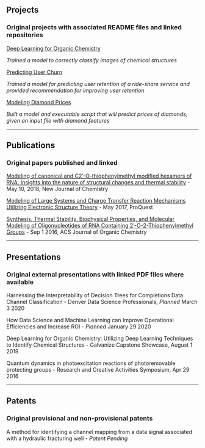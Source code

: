 ## Projects

### Original projects with associated README files and linked repositories

[Deep Learning for Organic Chemistry](https://cwolfbrandt.github.io/csk/)

*Trained a model to correctly classify images of chemical structures*

[Predicting User Churn](https://cwolfbrandt.github.io/predicting_churn/)

*Trained a model for predicting user retention of a ride-share service and provided recommendation for improving user retention*

[Modeling Diamond Prices](https://cwolfbrandt.github.io/diamond_dataset/)

*Built a model and executable script that will predict prices of diamonds, given an input file with diamond features*

---

## Publications

### Original papers published and linked

[Modeling of canonical and C2′-O-thiophenylmethyl modified hexamers of RNA. Insights into the nature of structural changes and thermal stability](https://pubs.rsc.org/en/content/articlelanding/2018/nj/c8nj01739e#!divAbstract) - May 10, 2018, New Journal of Chemistry

[Modeling of Large Systems and Charge Transfer Reaction Mechanisms Utilizing Electronic Structure Theory](http://digital.auraria.edu/AA00006543/00001) - May 2017, ProQuest

[Synthesis, Thermal Stability, Biophysical Properties, and Molecular Modeling of Oligonucleotides of RNA Containing 2’-O-2-Thiophenylmethyl Groups](https://pubs.acs.org/doi/abs/10.1021/acs.joc.6b01615) - Sep 1 2016, ACS Journal of Organic Chemistry

---

## Presentations

### Original external presentations with linked PDF files where available

Harnessing the Interpretability of Decision Trees for Completions Data Channel Classification - Denver Data Science Professionals, *Planned* March 3 2020

How Data Science and Machine Learning can Improve Operational Efficiencies and Increase ROI - *Planned* January 29 2020

Deep Learning for Organic Chemistry: Utilizing Deep Learning Techniques to Identify Chemical Structures - Galvanize Capstone Showcase, August 1 2019

Quantum dynamics in photoexcitation reactions of photoremovable protecting groups - Research and Creative Activities Symposium, Apr 29 2016

---

## Patents

### Original provisional and non-provisional patents

A method for identifying a channel mapping from a data signal associated with a hydraulic fracturing well - *Patent Pending*
